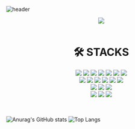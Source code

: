 ![header](https://capsule-render.vercel.app/api?type=waving&color=f57584&height=300&section=header&text=Hi!%20I'm%20Sieun%20Park&fontSize=70)

<div align="center">
  <a href="https://hits.seeyoufarm.com"><img src="https://hits.seeyoufarm.com/api/count/incr/badge.svg?url=https%3A%2F%2Fgithub.com%2Fdevparkse&count_bg=%23E3C7A6&title_bg=%23555555&icon=codeigniter.svg&icon_color=%23FF0000&title=hits&edge_flat=false"/></a>
</div>

<br />

<div align=center><h1>🛠 STACKS</h1></div>

<div align="center">
  <img src="https://img.shields.io/badge/HTML5-E34F26?style=for-the-badge&logo=HTML5&logoColor=white">
  <img src="https://img.shields.io/badge/CSS-1572B6?style=for-the-badge&logo=CSS3&logoColor=white">
  <img src="https://img.shields.io/badge/JavaScript-F7DF1E?style=for-the-badge&logo=JavaScript&logoColor=white">
  <img src="https://img.shields.io/badge/React-61DAFB?style=for-the-badge&logo=React&logoColor=white">
  <img src="https://img.shields.io/badge/TypeScript-3178C6?style=for-the-badge&logo=TypeScript&logoColor=white">
  <img src="https://img.shields.io/badge/Redux-764ABC?style=for-the-badge&logo=Redux&logoColor=white">
  <img src="https://img.shields.io/badge/axios-5A29E4?style=for-the-badge&logo=axios&logoColor=white">
  <br />
  <img src="https://img.shields.io/badge/sass-CC6699?style=for-the-badge&logo=sass&logoColor=white"> 
  <img src="https://img.shields.io/badge/styledcomponents-DB7093?style=for-the-badge&logo=styledcomponents&logoColor=white">
  <img src="https://img.shields.io/badge/Ant%20Design-0170FE?style=for-the-badge&logo=Ant-Design&logoColor=white">
  <img src="https://img.shields.io/badge/Tailwind CSS-06B6D4?style=for-the-badge&logo=Tailwind CSS&logoColor=white">
  <img src="https://img.shields.io/badge/bootstrap-7952B3?style=for-the-badge&logo=bootstrap&logoColor=white">
  <img src="https://img.shields.io/badge/fontawesome-339AF0?style=for-the-badge&logo=fontawesome&logoColor=white">
  <br />
  <img src="https://img.shields.io/badge/git-F05032?style=for-the-badge&logo=git&logoColor=white">
  <img src="https://img.shields.io/badge/github-181717?style=for-the-badge&logo=github&logoColor=white">
  <img src="https://img.shields.io/badge/sourcetree-0052CC?style=for-the-badge&logo=sourcetree&logoColor=white">
  <br />
  <img src="https://img.shields.io/badge/Slack-4A154B?style=for-the-badge&logo=Slack&logoColor=white">
  <img src="https://img.shields.io/badge/Notion-000000?style=for-the-badge&logo=Notion&logoColor=white">
  <img src="https://img.shields.io/badge/figma-F24E1E?style=for-the-badge&logo=figma&logoColor=white">
</div>

<br />
<br />

![Anurag's GitHub stats](https://github-readme-stats.vercel.app/api?username=devparkse&show_icons=true&theme=swift)
![Top Langs](https://github-readme-stats.vercel.app/api/top-langs/?username=devparkse&layout=compact)

<!--
**devparkse/devparkse** is a ✨ _special_ ✨ repository because its `README.md` (this file) appears on your GitHub profile.

Here are some ideas to get you started:

- 🔭 I’m currently working on ...
- 🌱 I’m currently learning ...
- 👯 I’m looking to collaborate on ...
- 🤔 I’m looking for help with ...
- 💬 Ask me about ...
- 📫 How to reach me: ...
- 😄 Pronouns: ...
- ⚡ Fun fact: ...
-->

